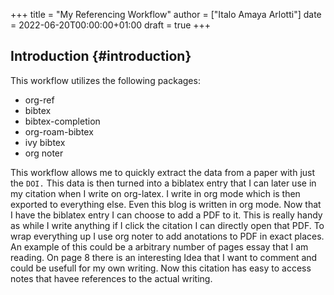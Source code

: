 +++
title = "My Referencing Workflow"
author = ["Italo Amaya Arlotti"]
date = 2022-06-20T00:00:00+01:00
draft = true
+++

## Introduction {#introduction}

This workflow utilizes the following packages:

-   org-ref
-   bibtex
-   bibtex-completion
-   org-roam-bibtex
-   ivy bibtex
-   org noter

This workflow allows me to quickly extract the data from a paper with just the `DOI.` This data is then turned into a biblatex entry that I can later use in my citation when I write on org-latex. I write in org mode which is then exported to everything else. Even this blog is written in org mode. Now that I have the biblatex entry I can choose to add a PDF to it. This is really handy as while I write anything if I click the citation I can directly open that PDF. To wrap everything up I use org noter to add anotations to PDF in exact places. An example of this could be a arbitrary number of pages essay that I am reading. On page 8 there is an interesting Idea that I want to comment and could be usefull for my own writing. Now this citation has easy to access notes that havee references to the actual writing.
